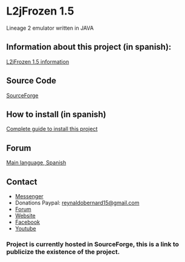 # L2jFrozen 1.5
Lineage 2 emulator written in JAVA

## Information about this project (in spanish):
[L2jFrozen 1.5 information](https://l2devsadmins.net/reynaldev/index.php?topic=186.0)


## Source Code
[SourceForge](https://sourceforge.net/p/l2jfrozen/code/commit_browser)


## How to install (in spanish)
[Complete guide to install this project](https://l2devsadmins.net/reynaldev/index.php?topic=187.msg191#msg191)

## Forum
[Main language, Spanish](https://l2devsadmins.net/reynaldev/)

## Contact

* [Messenger](http://m.me/ReynalDevs)
* Donations Paypal: reynaldobernard15@gmail.com
* [Forum](https://l2devsadmins.net/reynaldev/) 
* [Website](https://reynaldev.pythonanywhere.com/) 
* [Facebook](https://www.facebook.com/ReynalDevs/)
* [Youtube](https://www.youtube.com/channel/UCyPplyR6HYLGkf1M-WKkRIQ) 

### Project is currently hosted in SourceForge, this is a link to publicize the existence of the project.
